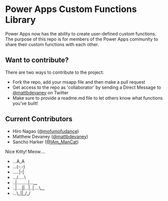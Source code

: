 Power Apps Custom Functions Library
===================================

Power Apps now has the ability to create user-defined custom functions.  The purpose of this repo is for members of the Power Apps community to share their custom functions with each other.


Want to contribute?
------------------

There are two ways to contribute to the project:
* Fork the repo, add your msapp file and then make a pull request
* Get access to the repo as 'collaborator' by sending a Direct Message to <a href="https://twitter.com/mattbdevaney">@mattbdevaney</a> on Twitter
* Make sure to provide a readme.md file to let others know what functions you've built!


Current Contributors
------------
* Hiro Nagao (<a href="https://twitter.com/mofumofu_dance">@mofumofudance</a>)
* Matthew Devaney (<a href="https://twitter.com/mattbdevaney">@mattbdevaney</a>)
* Sancho Harker (<a href="https://twitter.com/iam_Mancat">@IAm_ManCat</a>)



Nice Kitty!  Meow....

<ul> 
<li>...A_A
<li>...(-.-)
<li>.....|-|
<li>.../.....\
<li>..|.........|...__
<li>..|....||...|..|....\__
<li>...\_||_/_/
</ul>
